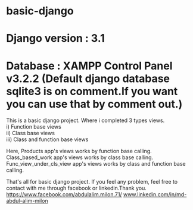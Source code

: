 # basic-django
# Django version : 3.1
# Database : XAMPP Control Panel v3.2.2 (Default django database sqlite3 is on comment.If you want you can use that by comment out.)

This is a basic django project. Where i completed 3 types views.                                                                                                                       
    i) Function base views                                                                                                                                                                         
    ii) Class base views                                                                                                                                                                    
    iii) Class and function base views                                                                                                                                                  

Here, Products app's views works by function base calling.
      Class_based_work app's views works by class base calling.
      Func_view_under_cls_view app's views works by class and function base calling.

That's all for basic django project. If you feel any problem, feel free to contact with me through facebook or linkedin.Thank you.
 https://www.facebook.com/abdulalim.milon.71/
 www.linkedin.com/in/md-abdul-alim-milon

